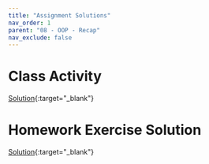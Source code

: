 ```yaml
---
title: "Assignment Solutions"
nav_order: 1
parent: "08 - OOP - Recap"
nav_exclude: false
---
```


# Class Activity

[Solution](https://github.com/RediJavaClassroom/08---oop---recap-assignment-leocck/pull/1/files ){:target="_blank"}

# Homework Exercise Solution

[Solution](https://github.com/RediJavaClassroom/08---oop---recap-homework-assignment-leocck/pull/1/files ){:target="_blank"}